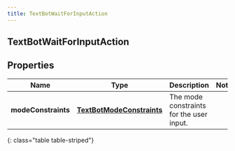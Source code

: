 ```yaml
---
title: TextBotWaitForInputAction
---
```


## TextBotWaitForInputAction

## Properties

| Name                | Type                                                                         | Description                              | Notes |
| ------------------- | ---------------------------------------------------------------------------- | ---------------------------------------- | ----- |
| **modeConstraints** | <!----><!---->[**TextBotModeConstraints**](TextBotModeConstraints.md)<!----> | The mode constraints for the user input. |       |

{: class="table table-striped"}
